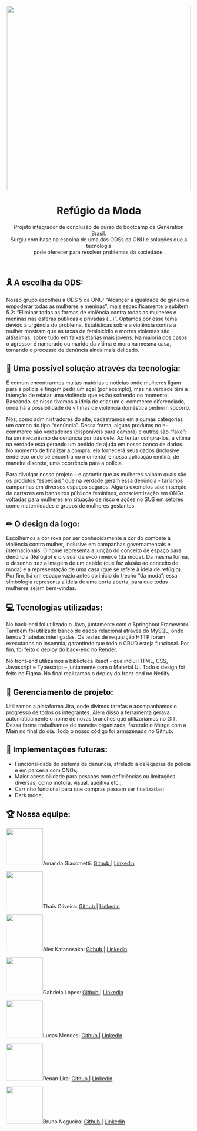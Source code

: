 <div align="center"><img width="500" src="https://github.com/ManGiaco/BancoDeImagens/blob/main/Ref%C3%BAgio%20da%20Moda/%C3%8Dcones/header%20refugio.png?raw=true"></div>

<h1 align="center"> <b> Refúgio da Moda </b> </h1>

<p align="center"> Projeto integrador de conclusão de curso do bootcamp da Generation Brasil. <br>  
Surgiu com base na escolha de uma das ODSs da ONU e soluções que a tecnologia <br>
pode oferecer para resolver problemas da sociedade. </p>
<br>

## 🎗 A escolha da ODS:  

Nosso grupo escolheu a ODS 5 da ONU: “Alcançar a igualdade de gênero e empoderar todas as mulheres e meninas", mais especificamente o subitem 5.2: “Eliminar todas as formas de violência contra todas as mulheres e meninas nas esferas públicas e privadas (...)”. Optamos por esse tema devido à urgência do problema. Estatísticas sobre a violência contra a mulher mostram que as taxas de feminicídio e mortes violentas são altíssimas, sobre tudo em faixas etárias mais jovens. Na maioria dos casos o agressor é namorado ou marido da vítima e mora na mesma casa, tornando o processo de denúncia ainda mais delicado.

## 🎇 Uma possível solução através da tecnologia: 

É comum encontrarmos muitas matérias e notícias onde mulheres ligam para a polícia e fingem pedir um açaí (por exemplo), mas na verdade têm a intenção de relatar uma violência que estão sofrendo no momento. Baseando-se nisso tivemos a ideia de criar um e-commerce diferenciado, onde há a possibilidade de vítimas de violência doméstica pedirem socorro. <br>

Nós, como administradores do site, cadastramos em algumas categorias um campo do tipo “denúncia”. Dessa forma, alguns produtos no e-commerce são verdadeiros (disponíveis para compra) e outros são “fake”: há um mecanismo de denúncia por trás dele. Ao tentar compra-los, a vítima na verdade está gerando um pedido de ajuda em nosso banco de dados. No momento de finalizar a compra, ela fornecerá seus dados (inclusive endereço onde se encontra no momento) e nossa aplicação emitirá, de maneira discreta, uma ocorrência para a polícia. <br>

Para divulgar nosso projeto – e garantir que as mulheres saibam quais são os produtos “especiais” que na verdade geram essa denúncia - faríamos campanhas em diversos espaços seguros. Alguns exemplos são: inserção de cartazes em banheiros públicos femininos, conscientização em ONGs voltadas para mulheres em situação de risco e ações no SUS em setores como maternidades e grupos de mulheres gestantes. 

## ✏ O design da logo: 

Escolhemos a cor roxa por ser conhecidamente a cor do combate à violência contra mulher, inclusive em campanhas governamentais e internacionais. O nome representa a junção do conceito de espaço para denúncia (Refúgio) e o visual de e-commerce (da moda). Da mesma forma, o desenho traz a imagem de um cabide (que faz alusão ao conceito de moda) e a representação de uma casa (que se refere à ideia de refúgio). Por fim, há um espaço vazio antes do início do trecho “da moda”: essa símbologia representa a ideia de uma porta aberta, para que todas mulheres sejam bem-vindas. 
 
## 💻 Tecnologias utilizadas: 

No back-end foi utilizado o Java, juntamente com o Springboot Framework. Também foi utilizado banco de dados relacional através do MySQL, onde temos 3 tabelas interligadas. Os testes de requisição HTTP foram executados no Insomnia, garantindo que todo o CRUD esteja funcional. Por fim, foi feito o deploy do back-end no Render. <br>

No front-end utilizamos a biblioteca React - que inclui HTML, CSS, Javascript e Typescript – juntamente com o Material UI. Todo o design foi feito no Figma. No final realizamos o deploy do front-end no Netlify. 


## 🎯 Gerenciamento de projeto: 

Utilizamos a plataforma Jira, onde divimos tarefas e acompanhamos o progresso de todos os integrantes. Além disso a ferramenta gerava automaticamente o nome de novas branches que utilizaríamos no GIT. Dessa forma trabalhamos de maneira organizada, fazendo o Merge com a Main no final do dia. Todo o nosso código foi armazenado no Github.

## 🚀 Implementações futuras: 

- Funcionalidade do sistema de denúncia, atrelado a delegacias de polícia e em parceria com ONGs;
- Maior acessibilidade para pessoas com deficiências ou limitações diversas, como motora, visual, auditiva etc.; 
- Carrinho funcional para que compras possam ser finalizadas;
- Dark mode;

## 🏆 Nossa equipe: 

<img width="100" src="https://github.com/ManGiaco/BancoDeImagens/blob/main/Ref%C3%BAgio%20da%20Moda/Foto%20perfil%20nossas/IMG_20221002_020126_053-modified.png">Amanda Giacometti: <a target="_blank" href="https://github.com/ManGiaco"> Github </a> | <a target="_blank" href="https://www.linkedin.com/in/mangiaco/"> Linkedin </a><br>

<img width="100" src="https://github.com/ManGiaco/BancoDeImagens/blob/main/Ref%C3%BAgio%20da%20Moda/Foto%20perfil%20nossas/298663895_146012704439822_7409020663592854062_n-modified.png?raw=true">Thais Oliveira: <a target="_blank" href="https://github.com/Tha-Oliveira"> Github </a> | <a target="_blank" href="https://www.linkedin.com/in/tha-oliveira/"> Linkedin </a><br>

<img width="100" src="https://github.com/ManGiaco/BancoDeImagens/blob/main/Ref%C3%BAgio%20da%20Moda/Foto%20perfil%20nossas/63432377-modified.png?raw=true">Alex Katanosaka: <a target="_blank" href="https://github.com/alexkfreitas"> Github </a> | <a target="_blank" href="https://www.linkedin.com/in/alexkatanosaka/"> Linkedin </a><br>

<img width="100" src="https://github.com/ManGiaco/BancoDeImagens/blob/main/Ref%C3%BAgio%20da%20Moda/Foto%20perfil%20nossas/100434262-modified.png?raw=true">Gabriela Lopes: <a target="_blank" href="https://github.com/gabizzzs"> Github </a> | <a target="_blank" href="https://www.linkedin.com/in/gabrielalopesp/"> Linkedin </a><br>

<img width="100" src="https://github.com/ManGiaco/BancoDeImagens/blob/main/Ref%C3%BAgio%20da%20Moda/Foto%20perfil%20nossas/IMG_20220719_162118_411-modified.png?raw=true">Lucas Mendes: <a target="_blank" href="https://github.com/Lucas-Mendes-dos-S-Mota"> Github </a> | <a target="_blank" href="https://www.linkedin.com/in/lucas-mendes-32135a23a/"> Linkedin </a><br>

<img width="100" src="https://github.com/ManGiaco/BancoDeImagens/blob/main/Ref%C3%BAgio%20da%20Moda/Foto%20perfil%20nossas/308582988_3390127461313591_7390019217200723743_n-modified.png?raw=true">Renan Lira: <a target="_blank" href="https://github.com/renanlira96"> Github </a> | <a target="_blank" href="https://www.linkedin.com/in/renan-lira/"> Linkedin </a><br>

<img width="100" src="https://github.com/ManGiaco/BancoDeImagens/blob/main/Ref%C3%BAgio%20da%20Moda/Foto%20perfil%20nossas/IMG_20220719_145342_358-modified.png?raw=true">Bruno Nogueira: <a target="_blank" href="https://github.com/brunodev1"> Github </a> | <a target="_blank" href="https://www.linkedin.com/in/bruno-nogueira-2330131aa/"> Linkedin </a><br>



